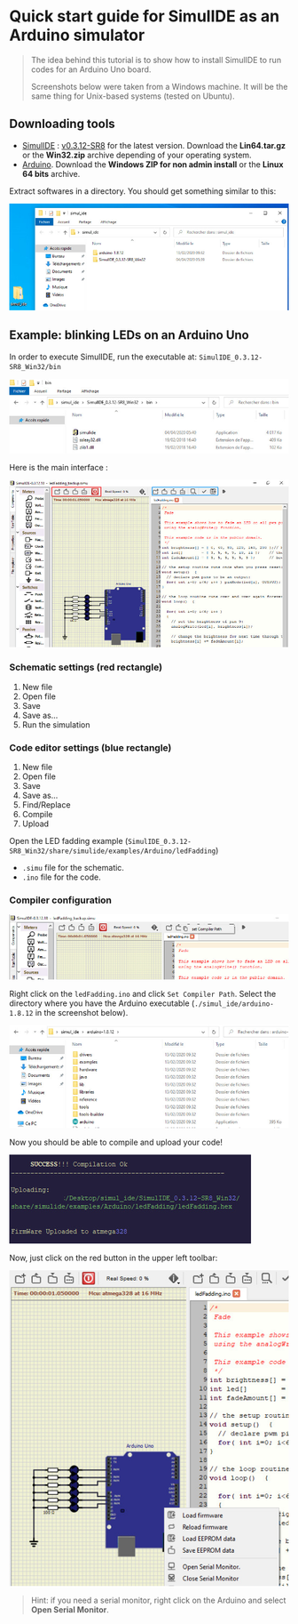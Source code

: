 # Quick start guide for SimulIDE as an Arduino simulator

> The idea behind this tutorial is to show how to install SimulIDE to run codes for an Arduino Uno board.
>
> Screenshots below were taken from a Windows machine. It will be the same thing for Unix-based systems (tested on Ubuntu).

## Downloading tools

- [SimulIDE](https://simulide.blogspot.com/) : [v0.3.12-SR8](https://www.patreon.com/posts/simulide-0-3-12-35657927) for the latest version. Download the **Lin64.tar.gz** or the **Win32.zip** archive depending of your operating system. 
- [Arduino](https://www.arduino.cc/en/Main/Software). Download the **Windows ZIP for non admin install** or the **Linux 64 bits** archive.

Extract softwares in a directory. You should get something similar to this:

![image-20200422203821497](./../../img/simulide-img1.jpg)

## Example: blinking LEDs on an Arduino Uno

In order to execute SimulIDE, run the executable at: `SimulIDE_0.3.12-SR8_Win32/bin`

![image-20200422204251027](../../img/simulide-img2.jpg)

Here is the main interface :

![image-20200422205142210](./../../img/simulide-img3.jpg)

### Schematic settings (red rectangle)

1. New file
2. Open file
3. Save
4. Save as...
5. Run the simulation

### Code editor settings (blue rectangle)

1. New file
2. Open file
3. Save
4. Save as...
5. Find/Replace
6. Compile
7. Upload

Open the LED fadding example (`SimulIDE_0.3.12-SR8_Win32/share/simulide/examples/Arduino/ledFadding`)

- `.simu` file for the schematic.
- `.ino` file for the code.

### Compiler configuration

![image-20200422210236017](./../../img/simulide-img4.jpg)

Right click on the `ledFadding.ino` and click `Set Compiler Path`. Select the directory where you have the Arduino executable (`./simul_ide/arduino-1.8.12` in the screenshot below).

![image-20200422210353987](./../../img/simulide-img5.jpg)

Now you should be able to compile and upload your code!

![image-20200422210752398](./../../img/simulide-img6.jpg)

Now, just click on the red button in the upper left toolbar:

![image-20200422210913913](./../../img/simulide-img7.jpg)

> Hint: if you need a serial monitor, right click on the Arduino and select **Open Serial Monitor**.

